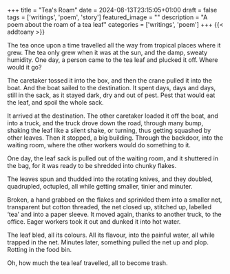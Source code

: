 +++
title = "Tea's Roam"
date = 2024-08-13T23:15:05+01:00
draft = false
tags = ['writings', 'poem', 'story']
featured_image = ""
description = "A poem about the roam of a tea leaf"
categories = ['writings', 'poem']
+++
{{< addtoany >}} 

The tea once upon a time travelled all the way from tropical places where it grew.
The tea only grew when it was at the sun, and the damp, sweaty humidity.
One day, a person came to the tea leaf and plucked it off. Where would it go?

The caretaker tossed it into the box, and then the crane pulled it into the boat.
And the boat sailed to the destination.
It spent days, days and days, still in the sack, as it stayed dark, dry and out of pest. Pest that would eat the leaf, and spoil the whole sack.

It arrived at the destination. 
The other caretaker loaded it off the boat, and into a truck, and the truck drove down the road, through many bump, shaking the leaf like a silent shake, or turning, thus getting squashed by other leaves.
Then it stopped, a big building. Through the backdoor, into the waiting room, where the other workers would do something to it.

One day, the leaf sack is pulled out of the waiting room, and it shuttered in the bag, for it was ready to be shredded into chunky flakes.

The leaves spun and thudded into the rotating knives, and they doubled, quadrupled, octupled, all while getting smaller, tinier and minuter. 

Broken, a hand grabbed on the flakes and sprinkled them into a smaller net, transparent but cotton threaded, the net closed up, stitched up, labelled ‘tea’ and into a paper sleeve. 
It moved again, thanks to another truck, to the office. Eager workers took it out and dunked it into hot water.

The leaf bled, all its colours. All its flavour, into the painful water, all while trapped in the net.
Minutes later, something pulled the net up and plop. Rotting in the food bin.

Oh, how much the tea leaf travelled, all to become trash.

